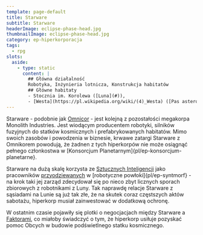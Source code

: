 ```yaml
---
template: page-default
title: Starware
subtitle: Starware
headerImage: eclipse-phase-head.jpg
thumbnailImage: eclipse-phase-head.jpg
category: ep-hiperkorporacja
tags:
  - rpg
slots:
  aside:
    - type: static
      content: |
        ## Główna działalność
        Robotyka, Inżynieria lotnicza, Konstrukcja habitatów
        ## Główne habitaty
        - Stocznia im. Korolewa ([Luna](#)), 
        - [Westa](https://pl.wikipedia.org/wiki/(4)_Westa) ([Pas asteroidów](#))
---
```

Starware - podobnie jak [Omnicor](Omnicor.md "Nanofabrykacja, Chemikalia, Energia, Antymateria ") - jest kolejną z pozostałości megakorpa Monolith Industries. Jest wiodącym producentem robotyki, silników fuzyjnych do statków kosmicznych i prefabrykowanych habitatów. Mimo swoich zasobów i powodzenia w biznesie, krwawe zatargi Starware z Omnikorem powodują, że żadnen z tych hiperkorpów nie może osiągnąć pełnego członkostwa w [Konsorcjum Planetarnym]{pl/ep-konsorcjum-planetarne}.

Starware na dużą skalę korzysta ze [Sztucznych Inteligencji](./Encyklopedia/Sztuczna-inteligencja.md) jako pracowników [przyodziewanych](#) w [robotyczne powłoki]{pl/ep-syntmorf} - na krok taki jej zarząd zdecydował się po nieco zbyt licznych sporach zbiorowych z robotnikami z Luny. Tak naprawdę relacje Starware z sąsiadami na Lunie są już tak złe, że na skutek coraz częstszych aktów sabotażu, hiperkorp musiał zainwestować w dodatkową ochronę.

W ostatnim czasie pojawiły się plotki o negocjacjach między Starware a [Faktorami](#), co miałoby świadczyć o tym, że hiperkorp usiłuje pozyskać pomoc Obcych w budowie podświetlnego statku kosmicznego.
